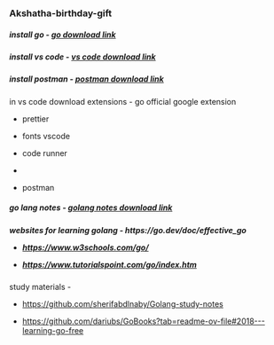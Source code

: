 <h3>Akshatha-birthday-gift</h3> 

<h5>install go - <a href="https://go.dev/doc/install">go download link </a></h5>

<h5>install vs code - <a href="https://code.visualstudio.com/download"> vs code download link </a></h5>

<h5>install postman - <a href="https://www.postman.com/downloads/"> postman download link</a></h5>

<p> in vs code download extensions
- go official google extension
  
- prettier
  
- fonts vscode
  
- code runner
- 
- postman</p>

<h5>go lang notes - <a href="https://drive.google.com/file/d/1mYe1blJ3DreNF54rYrTvj7A8lu0Hgiph/view?usp=sharing"> golang notes download link </a></h5>

<h5> websites for learning golang
- https://go.dev/doc/effective_go 
  
- https://www.w3schools.com/go/
  
- https://www.tutorialspoint.com/go/index.htm
</h5>

<p> study materials - 
  
  - https://github.com/sherifabdlnaby/Golang-study-notes
  
  - https://github.com/dariubs/GoBooks?tab=readme-ov-file#2018---learning-go-free
</p>

